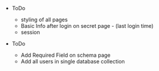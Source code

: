 ##

* ToDo
    - styling of all pages
    - Basic Info after login on secret page - (last login time)
    - session 

* ToDo
    - Add Required Field on schema page
    - Add all users in single database collection
    